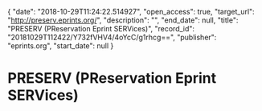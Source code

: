 {
  "date": "2018-10-29T11:24:22.514927", 
  "open_access": true, 
  "target_url": "http://preserv.eprints.org/", 
  "description": "", 
  "end_date": null, 
  "title": "PRESERV (PReservation Eprint SERVices)", 
  "record_id": "20181029T112422/Y732fVHV4/4oYcC/g1rhcg==", 
  "publisher": "eprints.org", 
  "start_date": null
}

# PRESERV (PReservation Eprint SERVices)

